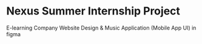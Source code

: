 # Nexus Summer Internship Project 
E-learning Company Website Design & Music Application (Mobile App UI) in figma

